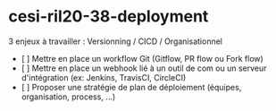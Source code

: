 # cesi-ril20-38-deployment

3 enjeux à travailler : Versionning / CICD / Organisationnel

- [ ] Mettre en place un workflow Git (Gitflow, PR flow ou Fork flow)
- [ ] Mettre en place un webhook lié à un outil de com ou un serveur d'intégration (ex: Jenkins, TravisCI, CircleCI)
- [ ] Proposer une stratégie de plan de déploiement (équipes, organisation, process, ...)
